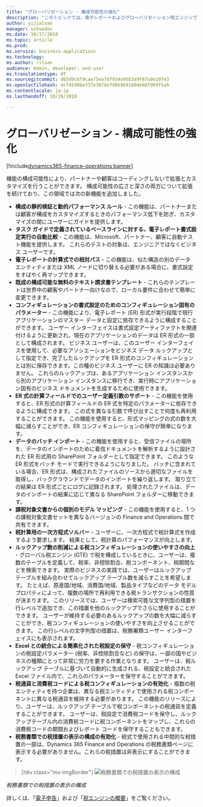 ```yaml
---
title: "グローバリゼーション - 構成可能性の強化"
description: "このトピックでは、電子レポートおよびグローバリゼーション税エンジンでの強化された構成可能性について説明します。"
author: yijialuan
manager: sshvedov
ms.date: 10/17/2018
ms.topic: article
ms.prod: 
ms.service: business-applications
ms.technology: 
ms.author: riluan
audience: Admin, developer, end-user
ms.translationtype: HT
ms.sourcegitcommit: d65d9c6f9cae75ea7d7934a95b3a9f67a9e10fe3
ms.openlocfilehash: 4cf45d0be337e3876e7d0b9691804e60f969f5a0
ms.contentlocale: ja-jp
ms.lasthandoff: 10/26/2018

---
```


# <a name="globalization--enhanced-configurability"></a>グローバリゼーション - 構成可能性の強化

[!include[dynamics365-finance-operations banner](../includes/dynamics365-finance-operations.md)]

機能の構成可能性により、パートナーや顧客はコーディングしないで拡張とカスタマイズを行うことができます。 構成可能性の広さと深さの両方について拡張を続けており、この領域では次の新機能を追加しました。

- **構成の静的検証と動的パフォーマンス ルール** - この機能は、パートナーまたは顧客が構成をカスタマイズするときのパフォーマンス低下を防ぎ、カスタマイズの間にユーザーにガイドを提供します。
- **タスク ガイドで定義されているベースラインに対する、電子レポート書式設定実行の自動比較** - この機能は、Microsoft、パートナー、顧客に自動テスト機能を提供します。 これらのテストの対象は、エンジニアではなくビジネス ユーザーです。
- **電子レポートの計算式での相対パス** - この機能は、似た構造の別のデータ エンティティまたは XML ノードに切り替える必要がある場合に、書式設定をすばやく再マップできます。
- **既成の構成可能な無料のテキスト請求書テンプレート** - これらのテンプレートは世界中の顧客やパートナー向けなので、ローカル要件に合わせて簡単に変更できます。
- **コンフィギュレーションの書式設定のためのコンフィギュレーション固有のパラメーター** - この機能により、電子レポート (ER) 形式が実行段階で現行アプリケーションのマスター データと設定に依存できるように構成することができます。 ユーザー インターフェイスは書式設定アーティファクトを関連付けるように更新され、現在のアプリケーションのデータは ER 形式の一部として構成されます。 ビジネス ユーザーは、このユーザー インターフェイスを使用して、必要なアソシエーションをビジネス データ ルックアップとして指定でき、完了したルックアップを ER 形式のコンフィギュレーションとは別に保存できます。この種のビジネス ユーザーに ER の知識は必要ありません。 これらのルックアップは、あるアプリケーション インスタンスから別のアプリケーション インスタンスに移行でき、実行時にアプリケーション固有のビジネス ドキュメントを生成するために使用できます。
- **ER 式の計算フィールドでのユーザー定義引数のサポート** - この機能を使用すると、ER 形式の計算フィールドの ER 式を特定のパラメーターに依存できるように構成できます。 この式を異なる引数で呼び出すことで何度も再利用することができます。 この機能を使用すると、形式マッピングの式の数を大幅に減らすことができ、ER コンフィギュレーションの保守が簡単になります。
- **データのバッチ インポート** - この機能を使用すると、受信ファイルの場所を、データのインポートのために着信ドキュメントを解析するように設計された ER 形式用の SharePoint フォルダーとして指定できます。 このような ER 形式をバッチ モードで実行できるようになりました。 バッチに含まれている場合、ER 形式は、構成されたファイルのソースから適切なファイルを取得し、バックグラウンドでデータのインポートを繰り返します。 取り立ての結果は ER 形式ごとにログに記録されます。 処理されたファイルは、データのインポートの結果に応じて異なる SharePoint フォルダーに移動できます。
- **課税対象文書からの個別のモデル マッピング** - この機能を使用すると、1 つの課税対象文書セットを異なるバージョンの Finance and Operations 間で共有できます。
- **税計算用の一次方程式ソルバー** - ユーザーに、一次方程式で税計算式を作成するよう要求します。 結果として、税計算のパフォーマンスが向上します。
- **ルックアップ数の削減による税コンフィギュレーションの使いやすさの向上** - グローバル税エンジン (GTE) で税を構成しているときに、ユーザーは、複数のテーブルを定義して、税率、非控除割合、税コンポーネント、税期間などを検索できます。 実際のビジネスの実践では、ユーザーはルックアップ テーブルを組み合わせてルックアップ テーブル数を減らすことを希望します。 たとえば、原産国/地域、消費国/地域、製品タイプなどのデータ モデル プロパティによって、複数の場所で再利用できる税トランザクションの性質が決まります。 このリリースでは、ユーザーは検索可能な文字列型の措置を行レベルで追加でき、この措置を他のルックアップでさらに使用することができます。 ユーザーが維持する必要のあるルックアップの数を大幅に減らすことができ、税コンフィギュレーションの使いやすさを向上させることができます。 この行レベルの文字列型の措置は、税務署類ユーザー インターフェイスにも表示されます。
- **Excel との統合による簡素化された税設定の保守** - 税コンフィギュレーションの税設定パラメーター (税率、非控除割合など) の保守は、一部の国やビジネスの種類にとって非常に労力を要する作業となります。 ユーザーは、税ルックアップ テーブルに基づいて自動的に生成される、税設定と統合された Excel ファイル内で、これらのパラメーターを保守することができます。
- **税通貨と消費税コードによる税コンフィギュレーションの有効化** - 複数の税エンティティを持つ企業は、異なる税エンティティで使用される税コンポーネントに異なる税通貨を維持する必要があります。 この機能のリリースにより、ユーザーは、ルックアップ テーブルで税コンポーネントの税通貨を定義することができます。 ユーザーは、税設定で消費税コードを保守し、ルック アップテーブル内の消費税コードに税コンポーネントをマップし、これらの消費税コードの期間およびレポート コードを保守することもできます。
- **税務書類での税措置の表示の構成の有効化** - 税式で使用される中間的な税措置の一部は、Dynamics 365 Finance and Operations の税務書類ページに表示する必要がありません。これらの税措置は非表示にすることができます。

> [!div class="mx-imgBorder"]
> ![税務書類での税措置の表示の構成](../../media/Configure-tax-measure-visibility.png)

*税務書類での税措置の表示の構成*

詳しくは、「[電子申告](https://docs.microsoft.com/en-us/dynamics365/unified-operations/dev-itpro/analytics/general-electronic-reporting?toc=/fin-and-ops/toc.json)」および「[税エンジンの概要](https://docs.microsoft.com/en-us/dynamics365/unified-operations/financials/general-ledger/tax-engine)」をご覧ください。

